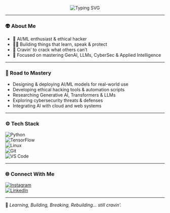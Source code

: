 <p align="center">
  <img src="https://readme-typing-svg.demolab.com?font=Fira+Code&pause=1000&center=true&vCenter=true&width=435&lines=Yo%2C+I'm+Renil+aka+thea1i3n;AI+dev+%7C+Hacker+%7C+Dreamchaser" alt="Typing SVG" />
</p>

---

### 👽 About Me  
- 🧠 AI/ML enthusiast & ethical hacker  
- 👨‍💻 Building things that learn, speak & protect  
- 🧬 Cravin’ to crack what others can’t  
- 🎯 Focused on mastering GenAI, LLMs, CyberSec & Applied Intelligence

---

### 🧠 Road to Mastery  
- Designing & deploying AI/ML models for real-world use  
- Developing ethical hacking tools & automation scripts  
- Researching Generative AI, Transformers & LLMs  
- Exploring cybersecurity threats & defenses  
- Integrating AI with cloud and web systems

---

### ⚙️ Tech Stack  
![Python](https://img.shields.io/badge/Python-3670A0?style=for-the-badge&logo=python&logoColor=ffdd54)  
![TensorFlow](https://img.shields.io/badge/TensorFlow-%23FF6F00.svg?style=for-the-badge&logo=TensorFlow&logoColor=white)  
![Linux](https://img.shields.io/badge/Linux-FCC624?style=for-the-badge&logo=linux&logoColor=black)  
![Git](https://img.shields.io/badge/Git-F05032?style=for-the-badge&logo=git&logoColor=white)  
![VS Code](https://img.shields.io/badge/VSCODE-007ACC?style=for-the-badge&logo=visual-studio-code&logoColor=white)

---

### 🌐 Connect With Me  
[![Instagram](https://img.shields.io/badge/Instagram-%23E4405F.svg?style=for-the-badge&logo=Instagram&logoColor=white)](https://www.instagram.com/renilll._/)  
[![LinkedIn](https://img.shields.io/badge/LinkedIn-%230077B5.svg?style=for-the-badge&logo=linkedin&logoColor=white)](https://www.linkedin.com/in/renil-mammen-biju-a8a12030b)

---

🧠 *Learning, Building, Breaking, Rebuilding... still cravin'.*
